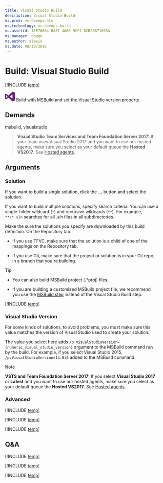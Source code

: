 ```yaml
---
title: Visual Studio Build
description: Visual Studio Build
ms.prod: vs-devops-alm
ms.technology: vs-devops-build
ms.assetid: 11E76804-BA67-4086-9CF1-8CB2887169BA
ms.manager: douge
ms.author: alewis
ms.date: 08/10/2016
---
```


# Build: Visual Studio Build

[!INCLUDE [temp](../../_shared/version-tfs-2015-rtm.md)]

![](_img/visual-studio-build.png) Build with MSBuild and set the Visual Studio version property

## Demands

msbuild, visualstudio

> **Visual Studio Team Services and Team Foundation Server 2017:** If your team uses Visual Studio 2017 and you want to use our hosted agents, make sure you select as your default queue the **Hosted VS2017**. See [Hosted agents](../../concepts/agents/hosted.md).

## Arguments

### Solution

If you want to build a single solution, click the <strong>...</strong> button and select the solution.

If you want to build multiple solutions, specify search criteria. You can use a single-folder wildcard (```*```) and recursive wildcards (```**```). For example, ```**\*.sln``` searches for all *.sln* files in all subdirectories.

Make the sure the solutions you specify are downloaded by this build definition. On the Repository tab:

* If you use TFVC, make sure that the  solution is a child of one of the mappings on the Repository tab. 

* If you use Git, make sure that the project or solution is in your Git repo, in a branch that you're building.

> [!TIP]
>
> * You can also build MSBuild project (.&#42;proj) files.
>
> * If you are building a customized MSBuild project file, we recommend you use the [MSBuild step](msbuild.md) instead of the Visual Studio Build step.

[!INCLUDE [temp](../_shared/msbuild_args.md)]

### Visual Studio Version

For some kinds of solutions, to avoid problems, you must make sure this value matches the version of Visual Studio used to create your solution.

The value you select here adds ```/p:VisualStudioVersion={numeric_visual_studio_version}``` argument to the MSBuild command run by the build. For example, if you select Visual Studio 2015, ```/p:VisualStudioVersion=14.0``` is added to the MSBuild command.

> [!NOTE]
>
> **VSTS and Team Foundation Server 2017:** If you select **Visual Studio 2017** or **Latest** and you want to use our hosted agents, make sure you select as your default queue the **Hosted VS2017**. See [Hosted agents](../../concepts/agents/hosted.md).

### Advanced

[!INCLUDE [temp](../_shared/msbuild_architecture_arg.md)]

[!INCLUDE [temp](../_shared/msbuild_record_project_details_arg.md)]

[!INCLUDE [temp](../_shared/control-options-arguments.md)]
</table>

## Q&A
<!-- BEGINSECTION class="md-qanda" -->

[!INCLUDE [temp](../_shared/msbuild_qa.md)]

[!INCLUDE [temp](../../_shared/qa-agents.md)]

[!INCLUDE [temp](../../_shared/qa-versions.md)]

<!-- ENDSECTION -->
